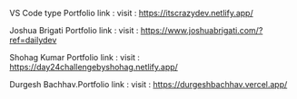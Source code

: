 VS Code type Portfolio link :
visit : https://itscrazydev.netlify.app/

Joshua Brigati Portfolio link :
visit : https://www.joshuabrigati.com/?ref=dailydev

Shohag Kumar Portfolio link :
visit : https://day24challengebyshohag.netlify.app/

Durgesh Bachhav.Portfolio link : 
visit : https://durgeshbachhav.vercel.app/